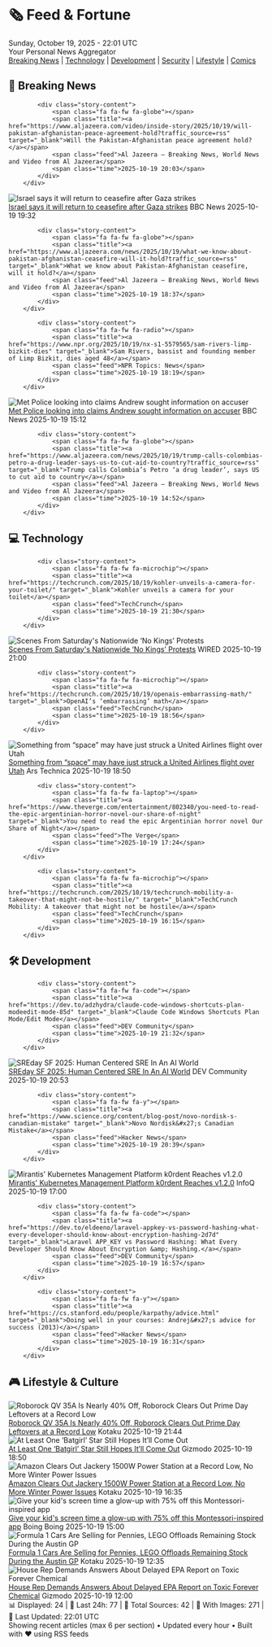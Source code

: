 <!-- Processing 54 RSS feeds at 2025-10-19 22:01:40 UTC -->
<!-- Processing: Poorly Drawn Lines -->
<!-- Processing: Garfield -->
<!-- Processing: Dilbert -->
<!-- Processing: Dinosaur Comics -->
<!-- Processing: BBC Breaking News -->
<!-- Processing: NPR News -->
<!-- Processing: CBC News -->
<!-- Error processing https://rss.cbc.ca/lineup/topstories.xml: The read operation timed out -->
<!-- Processing: Reuters World News -->
<!-- Processing: ABC News Breaking -->
<!-- Processing: TechCrunch -->
<!-- Processing: Ars Technica -->
<!-- Processing: O'Reilly Radar -->
<!-- Processing: WIRED -->
<!-- Processing: Hacker News -->
<!-- Processing: Dev.to -->
<!-- Processing: StackOverflow Blog -->
<!-- Processing: GitLab Blog -->
<!-- Processing: DZone -->
<!-- Processing: Martin Fowler -->
<!-- Processing: The Pragmatic Engineer -->
<!-- Processing: Kotaku -->
<!-- Processing: Boing Boing -->
<!-- Processing: Krebs on Security -->
<!-- Processing: Schneier on Security -->
<!-- Generated 7 new posts out of 24 feeds processed -->
<div class="newspaper-header">
    <h1 class="newspaper-title">🗞️ Feed & Fortune</h1>
    <div class="newspaper-date">Sunday, October 19, 2025 - 22:01 UTC</div>
    <div class="newspaper-subtitle">Your Personal News Aggregator</div>
</div>

<div class="newspaper-nav">
    <a href="#breaking">Breaking News</a> |
    <a href="#tech">Technology</a> |
    <a href="#dev">Development</a> |
    <a href="#security">Security</a> |
    <a href="#lifestyle">Lifestyle</a> |
    <a href="#webcomics">Comics</a>
</div>

<div class="news-section breaking-news" id="breaking">
<h2 class="section-header">🚨 Breaking News</h2>
<div class="stories-container">
<div class="story">
            
            <div class="story-content">
                <span class="fa fa-fw fa-globe"></span>
                <span class="title"><a href="https://www.aljazeera.com/video/inside-story/2025/10/19/will-pakistan-afghanistan-peace-agreement-hold?traffic_source=rss" target="_blank">Will the Pakistan-Afghanistan peace agreement hold?</a></span>
                <span class="feed">Al Jazeera – Breaking News, World News and Video from Al Jazeera</span>
                <span class="time">2025-10-19 20:03</span>
            </div>
        </div>
<div class="story">
            <img src="https://ichef.bbci.co.uk/ace/standard/240/cpsprodpb/d90e/live/5febcae0-ac8d-11f0-aa13-0b0479f6f42a.jpg" alt="Israel says it will return to ceasefire after Gaza strikes" class="story-image" loading="lazy" onerror="this.style.display='none'">
            <div class="story-content">
                <span class="fa fa-fw fa-earth-americas"></span>
                <span class="title"><a href="https://www.bbc.com/news/articles/cm2elr16jjqo?at_medium=RSS&at_campaign=rss" target="_blank">Israel says it will return to ceasefire after Gaza strikes</a></span>
                <span class="feed">BBC News</span>
                <span class="time">2025-10-19 19:32</span>
            </div>
        </div>
<div class="story">
            
            <div class="story-content">
                <span class="fa fa-fw fa-globe"></span>
                <span class="title"><a href="https://www.aljazeera.com/news/2025/10/19/what-we-know-about-pakistan-afghanistan-ceasefire-will-it-hold?traffic_source=rss" target="_blank">What we know about Pakistan-Afghanistan ceasefire, will it hold?</a></span>
                <span class="feed">Al Jazeera – Breaking News, World News and Video from Al Jazeera</span>
                <span class="time">2025-10-19 18:37</span>
            </div>
        </div>
<div class="story">
            
            <div class="story-content">
                <span class="fa fa-fw fa-radio"></span>
                <span class="title"><a href="https://www.npr.org/2025/10/19/nx-s1-5579565/sam-rivers-limp-bizkit-dies" target="_blank">Sam Rivers, bassist and founding member of Limp Bizkit, dies aged 48</a></span>
                <span class="feed">NPR Topics: News</span>
                <span class="time">2025-10-19 18:19</span>
            </div>
        </div>
<div class="story">
            <img src="https://ichef.bbci.co.uk/ace/standard/240/cpsprodpb/bb39/live/a2f6e9a0-acc9-11f0-8be0-edba131ad73f.jpg" alt="Met Police looking into claims Andrew sought information on accuser" class="story-image" loading="lazy" onerror="this.style.display='none'">
            <div class="story-content">
                <span class="fa fa-fw fa-flag"></span>
                <span class="title"><a href="https://www.bbc.com/news/articles/c3970mxwz9vo?at_medium=RSS&at_campaign=rss" target="_blank">Met Police looking into claims Andrew sought information on accuser</a></span>
                <span class="feed">BBC News</span>
                <span class="time">2025-10-19 15:12</span>
            </div>
        </div>
<div class="story">
            
            <div class="story-content">
                <span class="fa fa-fw fa-globe"></span>
                <span class="title"><a href="https://www.aljazeera.com/news/2025/10/19/trump-calls-colombias-petro-a-drug-leader-says-us-to-cut-aid-to-country?traffic_source=rss" target="_blank">Trump calls Colombia’s Petro ‘a drug leader’, says US to cut aid to country</a></span>
                <span class="feed">Al Jazeera – Breaking News, World News and Video from Al Jazeera</span>
                <span class="time">2025-10-19 14:52</span>
            </div>
        </div>
</div>
</div>
<div class="news-section tech-news" id="tech">
<h2 class="section-header">💻 Technology</h2>
<div class="stories-container">
<div class="story">
            
            <div class="story-content">
                <span class="fa fa-fw fa-microchip"></span>
                <span class="title"><a href="https://techcrunch.com/2025/10/19/kohler-unveils-a-camera-for-your-toilet/" target="_blank">Kohler unveils a camera for your toilet</a></span>
                <span class="feed">TechCrunch</span>
                <span class="time">2025-10-19 21:30</span>
            </div>
        </div>
<div class="story">
            <img src="https://media.wired.com/photos/68f54d436dbb311a3f54d8e9/master/pass/ENR_OctNoKings_12.jpg" alt="Scenes From Saturday&#x27;s Nationwide ‘No Kings’ Protests" class="story-image" loading="lazy" onerror="this.style.display='none'">
            <div class="story-content">
                <span class="fa fa-fw fa-bolt"></span>
                <span class="title"><a href="https://www.wired.com/story/no-kings-protests-photos/" target="_blank">Scenes From Saturday&#x27;s Nationwide ‘No Kings’ Protests</a></span>
                <span class="feed">WIRED</span>
                <span class="time">2025-10-19 21:00</span>
            </div>
        </div>
<div class="story">
            
            <div class="story-content">
                <span class="fa fa-fw fa-microchip"></span>
                <span class="title"><a href="https://techcrunch.com/2025/10/19/openais-embarrassing-math/" target="_blank">OpenAI’s ‘embarrassing’ math</a></span>
                <span class="feed">TechCrunch</span>
                <span class="time">2025-10-19 18:56</span>
            </div>
        </div>
<div class="story">
            <img src="https://cdn.arstechnica.net/wp-content/uploads/2019/03/Boeing_737_MAX_7-1-1-500x500.jpg" alt="Something from “space” may have just struck a United Airlines flight over Utah" class="story-image" loading="lazy" onerror="this.style.display='none'">
            <div class="story-content">
                <span class="fa fa-fw fa-cog"></span>
                <span class="title"><a href="https://arstechnica.com/space/2025/10/something-from-space-may-have-just-struck-a-united-airlines-flight-over-utah/" target="_blank">Something from “space” may have just struck a United Airlines flight over Utah</a></span>
                <span class="feed">Ars Technica</span>
                <span class="time">2025-10-19 18:50</span>
            </div>
        </div>
<div class="story">
            
            <div class="story-content">
                <span class="fa fa-fw fa-laptop"></span>
                <span class="title"><a href="https://www.theverge.com/entertainment/802340/you-need-to-read-the-epic-argentinian-horror-novel-our-share-of-night" target="_blank">You need to read the epic Argentinian horror novel Our Share of Night</a></span>
                <span class="feed">The Verge</span>
                <span class="time">2025-10-19 17:24</span>
            </div>
        </div>
<div class="story">
            
            <div class="story-content">
                <span class="fa fa-fw fa-microchip"></span>
                <span class="title"><a href="https://techcrunch.com/2025/10/19/techcrunch-mobility-a-takeover-that-might-not-be-hostile/" target="_blank">TechCrunch Mobility: A takeover that might not be hostile</a></span>
                <span class="feed">TechCrunch</span>
                <span class="time">2025-10-19 16:15</span>
            </div>
        </div>
</div>
</div>
<div class="news-section dev-news" id="dev">
<h2 class="section-header">🛠️ Development</h2>
<div class="stories-container">
<div class="story">
            
            <div class="story-content">
                <span class="fa fa-fw fa-code"></span>
                <span class="title"><a href="https://dev.to/adzhydra/claude-code-windows-shortcuts-plan-modeedit-mode-85d" target="_blank">Claude Code Windows Shortcuts Plan Mode/Edit Mode</a></span>
                <span class="feed">DEV Community</span>
                <span class="time">2025-10-19 21:32</span>
            </div>
        </div>
<div class="story">
            <img src="https://media2.dev.to/dynamic/image/width=800%2Cheight=%2Cfit=scale-down%2Cgravity=auto%2Cformat=auto/https%3A%2F%2Fdev-to-uploads.s3.amazonaws.com%2Fuploads%2Farticles%2Fpd0auzzx3dullb2adec3.png" alt="SREday SF 2025: Human Centered SRE In An AI World" class="story-image" loading="lazy" onerror="this.style.display='none'">
            <div class="story-content">
                <span class="fa fa-fw fa-code"></span>
                <span class="title"><a href="https://dev.to/dwayne_mcdaniel/sreday-sf-2025-human-centered-sre-in-an-ai-world-4a6k" target="_blank">SREday SF 2025: Human Centered SRE In An AI World</a></span>
                <span class="feed">DEV Community</span>
                <span class="time">2025-10-19 20:53</span>
            </div>
        </div>
<div class="story">
            
            <div class="story-content">
                <span class="fa fa-fw fa-y"></span>
                <span class="title"><a href="https://www.science.org/content/blog-post/novo-nordisk-s-canadian-mistake" target="_blank">Novo Nordisk&#x27;s Canadian Mistake</a></span>
                <span class="feed">Hacker News</span>
                <span class="time">2025-10-19 20:39</span>
            </div>
        </div>
<div class="story">
            <img src="https://res.infoq.com/news/2025/10/mirantis-k0rdent-12/en/headerimage/generatedHeaderImage-1760889488953.jpg" alt="Mirantis&#x27; Kubernetes Management Platform k0rdent Reaches v1.2.0" class="story-image" loading="lazy" onerror="this.style.display='none'">
            <div class="story-content">
                <span class="fa fa-fw fa-info-circle"></span>
                <span class="title"><a href="https://www.infoq.com/news/2025/10/mirantis-k0rdent-12/?utm_campaign=infoq_content&utm_source=infoq&utm_medium=feed&utm_term=global" target="_blank">Mirantis&#x27; Kubernetes Management Platform k0rdent Reaches v1.2.0</a></span>
                <span class="feed">InfoQ</span>
                <span class="time">2025-10-19 17:00</span>
            </div>
        </div>
<div class="story">
            
            <div class="story-content">
                <span class="fa fa-fw fa-code"></span>
                <span class="title"><a href="https://dev.to/eldeeno/laravel-appkey-vs-password-hashing-what-every-developer-should-know-about-encryption-hashing-2d7d" target="_blank">Laravel APP_KEY vs Password Hashing: What Every Developer Should Know About Encryption &amp; Hashing.</a></span>
                <span class="feed">DEV Community</span>
                <span class="time">2025-10-19 16:57</span>
            </div>
        </div>
<div class="story">
            
            <div class="story-content">
                <span class="fa fa-fw fa-y"></span>
                <span class="title"><a href="https://cs.stanford.edu/people/karpathy/advice.html" target="_blank">Doing well in your courses: Andrej&#x27;s advice for success (2013)</a></span>
                <span class="feed">Hacker News</span>
                <span class="time">2025-10-19 16:31</span>
            </div>
        </div>
</div>
</div>
<div class="news-section lifestyle-news" id="lifestyle">
<h2 class="section-header">🎮 Lifestyle & Culture</h2>
<div class="stories-container">
<div class="story">
            <img src="https://kotaku.com/app/uploads/2025/10/roborock-qrevo-qv-35a-1280x853.jpg" alt="Roborock QV 35A Is Nearly 40% Off, Roborock Clears Out Prime Day Leftovers at a Record Low" class="story-image" loading="lazy" onerror="this.style.display='none'">
            <div class="story-content">
                <span class="fa fa-fw fa-gamepad"></span>
                <span class="title"><a href="https://kotaku.com/roborock-qv-35a-is-nearly-40-off-roborock-clears-out-prime-day-leftovers-at-a-record-low-2000634453" target="_blank">Roborock QV 35A Is Nearly 40% Off, Roborock Clears Out Prime Day Leftovers at a Record Low</a></span>
                <span class="feed">Kotaku</span>
                <span class="time">2025-10-19 21:44</span>
            </div>
        </div>
<div class="story">
            <img src="https://gizmodo.com/app/uploads/2025/10/batgirl-hed-1280x853.jpg" alt="At Least One ‘Batgirl’ Star Still Hopes It’ll Come Out" class="story-image" loading="lazy" onerror="this.style.display='none'">
            <div class="story-content">
                <span class="fa fa-fw fa-computer"></span>
                <span class="title"><a href="https://gizmodo.com/at-least-one-batgirl-star-still-hopes-itll-come-out-2000674051" target="_blank">At Least One ‘Batgirl’ Star Still Hopes It’ll Come Out</a></span>
                <span class="feed">Gizmodo</span>
                <span class="time">2025-10-19 18:50</span>
            </div>
        </div>
<div class="story">
            <img src="https://kotaku.com/app/uploads/2025/08/jackery-power-station-1280x853.jpg" alt="Amazon Clears Out Jackery 1500W Power Station at a Record Low, No More Winter Power Issues" class="story-image" loading="lazy" onerror="this.style.display='none'">
            <div class="story-content">
                <span class="fa fa-fw fa-gamepad"></span>
                <span class="title"><a href="https://kotaku.com/amazon-clears-out-jackery-1500w-power-station-at-a-record-low-no-more-winter-power-issues-2000636942" target="_blank">Amazon Clears Out Jackery 1500W Power Station at a Record Low, No More Winter Power Issues</a></span>
                <span class="feed">Kotaku</span>
                <span class="time">2025-10-19 16:35</span>
            </div>
        </div>
<div class="story">
            <img src="https://i0.wp.com/boingboing.net/wp-content/uploads/2025/10/Pok-Pok.jpg?fit=2250%2C1500&amp;quality=60&amp;ssl=1" alt="Give your kid&#x27;s screen time a glow-up with 75% off this Montessori-inspired app" class="story-image" loading="lazy" onerror="this.style.display='none'">
            <div class="story-content">
                <span class="fa fa-fw fa-arrow-right"></span>
                <span class="title"><a href="https://boingboing.net/2025/10/19/give-your-kids-screen-time-a-glow-up-with-75-off-this-montessori-inspired-app.html" target="_blank">Give your kid&#x27;s screen time a glow-up with 75% off this Montessori-inspired app</a></span>
                <span class="feed">Boing Boing</span>
                <span class="time">2025-10-19 15:00</span>
            </div>
        </div>
<div class="story">
            <img src="https://kotaku.com/app/uploads/2025/10/lego-f1-cars-build-1280x853.jpg" alt="Formula 1 Cars Are Selling for Pennies, LEGO Offloads Remaining Stock During the Austin GP" class="story-image" loading="lazy" onerror="this.style.display='none'">
            <div class="story-content">
                <span class="fa fa-fw fa-gamepad"></span>
                <span class="title"><a href="https://kotaku.com/formula-1-cars-are-selling-for-pennies-lego-offloads-remaining-stock-during-the-austin-gp-2000636932" target="_blank">Formula 1 Cars Are Selling for Pennies, LEGO Offloads Remaining Stock During the Austin GP</a></span>
                <span class="feed">Kotaku</span>
                <span class="time">2025-10-19 12:35</span>
            </div>
        </div>
<div class="story">
            <img src="https://gizmodo.com/app/uploads/2025/10/chellie_pingree-1280x853.jpg" alt="House Rep Demands Answers About Delayed EPA Report on Toxic Forever Chemical" class="story-image" loading="lazy" onerror="this.style.display='none'">
            <div class="story-content">
                <span class="fa fa-fw fa-computer"></span>
                <span class="title"><a href="https://gizmodo.com/house-rep-demands-answers-about-delayed-epa-report-on-toxic-forever-chemical-2000673823" target="_blank">House Rep Demands Answers About Delayed EPA Report on Toxic Forever Chemical</a></span>
                <span class="feed">Gizmodo</span>
                <span class="time">2025-10-19 12:00</span>
            </div>
        </div>
</div>
</div>

<div class="newspaper-footer">
    <div class="stats">
        📊 Displayed: 24 | 📅 Last 24h: 77 | 📡 Total Sources: 42 | 📸 With Images: 271 |
        🔄 Last Updated: 22:01 UTC
    </div>
    <div class="footer-note">
        Showing recent articles (max 6 per section) • Updated every hour • Built with ❤️ using RSS feeds
    </div>
</div>
